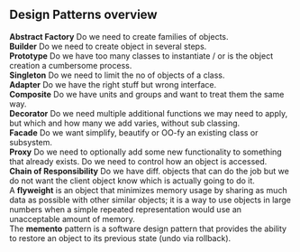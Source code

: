 ## Design Patterns overview
 **Abstract Factory**
 Do we need to create families of objects.  
 **Builder**
 Do we need to create object in several steps.  
**Prototype**
Do we have too many classes to instantiate / or is the object creation a cumbersome process.  
**Singleton**
Do we need to limit the no of objects of a class.  
**Adapter**
Do we have the right stuff but wrong interface.  
**Composite**
Do we have units and groups and want to treat them the same way.  
**Decorator**
Do we need multiple additional functions we may need to apply, but which and how many we add varies, without sub classing.  
**Facade**
Do we want simplify, beautify or OO-fy an existing class or subsystem.  
**Proxy**
Do we need to optionally add some new functionality to something that already exists. Do we need to control how an object is accessed.  
**Chain of Responsibility**
Do we have diff. objects that can do the job but we do not want the client object know which is actually going to do it.  
A **flyweight** is an object that minimizes memory usage by sharing as much data as possible with other similar objects; it is a way to use objects in large numbers when a simple repeated representation would use an unacceptable amount of memory.  
The **memento** pattern is a software design pattern that provides the ability to restore an object to its previous state (undo via rollback).

